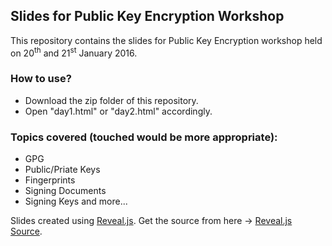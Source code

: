 Slides for Public Key Encryption Workshop
-----------------------------------------

This repository contains the slides for Public Key Encryption workshop held on 20<sup>th</sup> and 21<sup>st</sup> January 2016. 

### How to use?

* Download the zip folder of this repository.
* Open "day1.html" or "day2.html" accordingly.


### Topics covered (touched would be more appropriate):

* GPG
* Public/Priate Keys
* Fingerprints
* Signing Documents
* Signing Keys and more...

Slides created using [Reveal.js](https://lab.hakim.se/reveal-js/). Get the source from here -> [Reveal.js Source](https://github.com/hakimel/reveal.js/).
